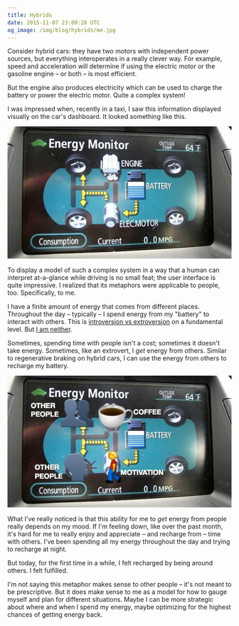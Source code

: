 ```yaml
---
title: Hybrids
date: 2015-11-07 23:09:28 UTC
og_image: /img/blog/hybrids/me.jpg
---
```


Consider hybrid cars: they have two motors with independent power sources, but everything interoperates in a really clever way. For example, speed and acceleration will determine if using the electric motor or the gasoline engine – or both – is most efficient.

But the engine also produces electricity which can be used to charge the battery or power the electric motor. Quite a complex system!

I was impressed when, recently in a taxi, I saw this information displayed visually on the car's dashboard. It looked something like this.

<!-- more -->

![Hybrid Dashboard](/img/blog/hybrids/dash.jpg)

To display a model of such a complex system in a way that a human can interpret at-a-glance while driving is no small feat; the user interface is quite impressive. I realized that its metaphors were applicable to people, too. Specifically, to me.

I have a finite amount of energy that comes from different places. Throughout the day – typically – I spend energy from my "battery" to interact with others. This is [introversion vs extroversion](http://themetapicture.com/how-to-interact-with-the-introverted/) on a fundamental level. But [I am neither](https://ashfurrow.com/blog/ambiversion/).

Sometimes, spending time with people isn't a cost; sometimes it doesn't take energy. Sometimes, like an extrovert, I _get_ energy from others. Similar to regenerative braking on hybrid cars, I can use the energy from others to recharge my battery.

!["Me" Dashboard](/img/blog/hybrids/me.jpg)

What I've really noticed is that this ability for me to _get_ energy from people really depends on my mood. If I'm feeling down, like over the past month, it's hard for me to really enjoy and appreciate – and recharge from – time with others. I've been spending all my energy throughout the day and trying to recharge at night. 

But today, for the first time in a while, I felt recharged by being around others. I felt fulfilled. 

I'm not saying this metaphor makes sense to other people – it's not meant to be prescriptive. But it does make sense to me as a model for how to gauge myself and plan for different situations. Maybe I can be more strategic about where and when I spend my energy, maybe optimizing for the highest chances of getting energy back. 